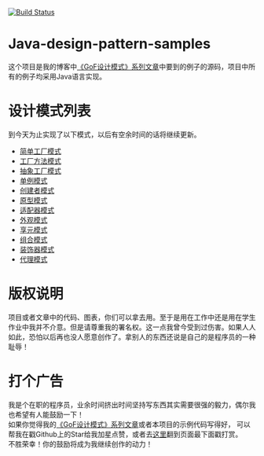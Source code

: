 [![Build Status](https://travis-ci.org/elvinzeng/java-design-pattern-samples.svg?branch=master)](https://travis-ci.org/elvinzeng/java-design-pattern-samples)

# Java-design-pattern-samples
这个项目是我的博客中[《GoF设计模式》系列文章](http://blog.zenghui.name/2017/06/10/gof-design-pattern-overview/)中要到的例子的源码，项目中所有的例子均采用Java语言实现。

# 设计模式列表
到今天为止实现了以下模式，以后有空余时间的话将继续更新。

* [简单工厂模式](/simple-factory)
* [工厂方法模式](/factory-method)
* [抽象工厂模式](/abstract-factory)
* [单例模式](/singleton)
* [创建者模式](/builder)
* [原型模式](/prototype)
* [适配器模式](/adapter)
* [外观模式](/facade)
* [享元模式](/flyweight)
* [组合模式](/composite)
* [装饰器模式](/decorator)
* [代理模式](/proxy)


# 版权说明
项目或者文章中的代码、图表，你们可以拿去用。至于是用在工作中还是用在学生作业中我并不介意。但是请尊重我的署名权。这一点我曾今受到过伤害。如果人人如此，恐怕以后再也没人愿意创作了。拿别人的东西还说是自己的是程序员的一种耻辱！


# 打个广告
我是个在职的程序员，业余时间挤出时间坚持写东西其实需要很强的毅力，偶尔我也希望有人能鼓励一下！  
如果你觉得我的[《GoF设计模式》系列文章](http://blog.zenghui.name/2017/06/10/gof-design-pattern-overview/)或者本项目的示例代码写得好，
可以帮我在戳Github上的Star给我加星点赞，或者去[这里](http://blog.zenghui.name/2017/06/10/gof-design-pattern-overview/)翻到页面最下面戳打赏。  
不胜荣幸！你的鼓励将成为我继续创作的动力！